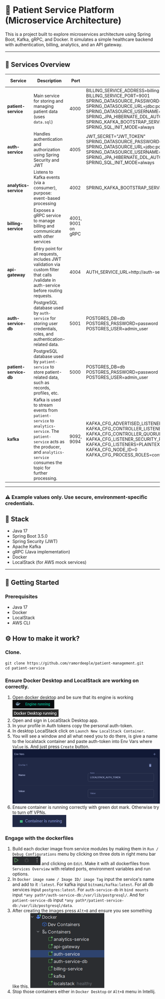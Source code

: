 # 🏥 Patient Service Platform (Microservice Architecture)

This is a project built to explore microservices architecture using Spring Boot, Kafka, gRPC, and Docker. It simulates a simple healthcare backend with authentication, billing, analytics, and an API gateway.

---

## 🧩 Services Overview

| Service                | Description                                                                                                                                                                                  | Port               | Environment variables                                                                                                                                                                                                                                                                                                                                                                                                                         | Run options        |
|------------------------|----------------------------------------------------------------------------------------------------------------------------------------------------------------------------------------------|--------------------|-----------------------------------------------------------------------------------------------------------------------------------------------------------------------------------------------------------------------------------------------------------------------------------------------------------------------------------------------------------------------------------------------------------------------------------------------|--------------------|
| **patient-service**    | Main service for storing and managing patient data (uses `data.sql`)                                                                                                                         | 4000               | BILLING_SERVICE_ADDRESS=billing-service<br>BILLING_SERVICE_PORT=9001<br>SPRING_DATASOURCE_PASSWORD=password<br>SPRING_DATASOURCE_URL=jdbc:postgresql://patient-service-db:5432/db<br>SPRING_DATASOURCE_USERNAME=admin_user<br>SPRING_JPA_HIBERNATE_DDL_AUTO=update<br>SPRING_KAFKA_BOOTSTRAP_SERVERS=kafka:9092<br>SPRING_SQL_INIT_MODE=always                                                                                                | --network internal |
| **auth-service**       | Handles authentication and authorization using Spring Security and JWT                                                                                                                       | 4005               | JWT_SECRET="JWT_TOKEN"<br>SPRING_DATASOURCE_PASSWORD=password<br>SPRING_DATASOURCE_URL=jdbc:postgresql://auth-service-db:5432/db<br>SPRING_DATASOURCE_USERNAME=admin_user<br>SPRING_JPA_HIBERNATE_DDL_AUTO=update<br>SPRING_SQL_INIT_MODE=always                                                                                                                                                                                              | --network internal |
| **analytics-service**  | Listens to Kafka events (via a consumer), purpose: event-based processing                                                                                                                    | 4002               | SPRING_KAFKA_BOOTSTRAP_SERVERS=kafka:9092                                                                                                                                                                                                                                                                                                                                                                                                     | --network internal |
| **billing-service**    | Exposes a gRPC service to manage billing and communicate with other services                                                                                                                 | 4001, 9001 on gRPC |                                                                                                                                                                                                                                                                                                                                                                                                                                               | --network internal |
| **api-gateway**        | Entry point for all requests, includes JWT validation via custom filter that calls /validate in auth-service before routing requests.                                                        | 4004               | AUTH_SERVICE_URL=http://auth-service:4005                                                                                                                                                                                                                                                                                                                                                                                                     | --network internal |
| **auth-service-db**    | PostgreSQL database used by `auth-service` for storing user credentials, roles, and authentication-related data.                                                                             | 5001               | POSTGRES_DB=db<br>POSTGRES_PASSWORD=password<br>POSTGRES_USER=admin_user                                                                                                                                                                                                                                                                                                                                                                      | --network internal |
| **patient-service-db** | PostgreSQL database used by `patient-service` to store patient-related data, such as records, profiles, etc.                                                                                 | 5000               | POSTGRES_DB=db<br>POSTGRES_PASSWORD=password<br>POSTGRES_USER=admin_user                                                                                                                                                                                                                                                                                                                                                                      | --network internal |
| **kafka**              | Kafka is used to stream events from `patient-service` to `analytics-service`. The `patient-service` acts as the producer, and `analytics-service` consumes the topic for further processing. | 9092, 9094         | KAFKA_CFG_ADVERTISED_LISTENERS=PLAINTEXT://kafka:9092,EXTERNAL://localhost:9094<br>KAFKA_CFG_CONTROLLER_LISTENER_NAMES=CONTROLLER<br>KAFKA_CFG_CONTROLLER_QUORUM_VOTERS=0@kafka:9093<br>KAFKA_CFG_LISTENER_SECURITY_PROTOCOL_MAP=CONTROLLER:PLAINTEXT,EXTERNAL:PLAINTEXT,PLAINTEXT:PLAINTEXT<br>KAFKA_CFG_LISTENERS=PLAINTEXT://:9092,CONTROLLER://:9093,EXTERNAL://:9094<br>KAFKA_CFG_NODE_ID=0<br>KAFKA_CFG_PROCESS_ROLES=controller,broker | --network internal |

---
### ⚠️ Example values only. Use secure, environment-specific credentials.



## 🔧 Stack

- Java 17
- Spring Boot 3.5.0
- Spring Security (JWT)
- Apache Kafka
- gRPC (Java implementation)
- Docker
- LocalStack (for AWS mock services)

---

## 🚀 Getting Started

### Prerequisites
- Java 17
- Docker 
- LocalStack
- AWS CLI



## ⚙️ How to make it work?
### Clone.
```
git clone https://github.com/ramordeeple/patient-management.git
cd patient-service
```

### Ensure Docker Desktop and LocalStack are working on correctly.
1. Open docker desktop and be sure that its engine is working
<br>![img](pics/engine.png)
<br>![img](pics/running.png)
2. Open and sign in LocalStack Desktop app.
3. In your profile in Auth tokens copy the personal auth-token.
4. In desktop LocalStack click on `Launch New LocalStack Container`.
5. You will see a window and all what need you to do there, is give a name to the localstack container and paste auth-token into Env Vars where `Value` is. And just press `Create` button.
<br>![img](pics/env_vars.png)
6. Ensure container is running correctly with green dot mark. Otherwise try to turn off VPNs.
<br>![img](pics/ok.png)

### Engage with the dockerfiles
1. Build each docker image from service modules by making them in `Run / Debug Configurations` menu by clicking on three dots in right menu bar ![img_3.png](pics/right.png) and clicking on `Edit`. Make it with all dockerfiles from `Services Overview` with related ports, environment variables and run options.
2. In `Docker image name / Image ID/ image Tag` input the service's name and add to it `:latest`. For kafka input `bitnami/kafka:latest`. For all db services input `postgres:latest`. For `auth-service-db` in `bind mounts` input `*any path*/auth-service-db:/var/lib/postgresql/`. And for `patient-service-db` input `*any path*/patient-service-db:/var/lib/postgresql/data`.
3. After creating the images press `Alt+8` and ensure you see something like this. ![img](pics/dropmenu.png)
4. Stop those containers either in `Docker Desktop` or `Alt+8` menu in Intellij. 
